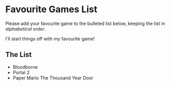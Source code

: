# Favourite Games List

Please add your favourite game to the bulleted list below, keeping the list in *alphabetical order*.

I'll start things off with my favourite game!

## The List

* Bloodborne
* Portal 2
* Paper Mario The Thousand Year Door 
